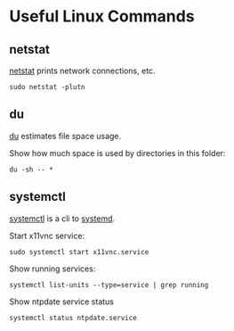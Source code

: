 # Useful Linux Commands

## netstat

[netstat](https://www.linux.org/docs/man8/netstat.html) prints network
connections, etc.

```console
sudo netstat -plutn
```

## du

[du](https://www.linux.org/docs/man1/du.html) estimates file space usage.

Show how much space is used by directories in this folder:

```console
du -sh -- *
```

## systemctl

[systemctl](https://www.linux.org/docs/man1/systemctl.html) is a cli to
[systemd](https://www.linux.org/docs/man1/systemd.html).

Start x11vnc service:

```console
sudo systemctl start x11vnc.service
```

Show running services:

```console
systemctl list-units --type=service | grep running
```

Show ntpdate service status

```console
systemctl status ntpdate.service
```
